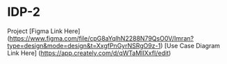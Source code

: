 # IDP-2
Project
[Figma Link Here] (https://www.figma.com/file/cpG8aYqlhN2288N79QsO0V/Imran?type=design&mode=design&t=XxgfPnGyrNSRgO9z-1)
[Use Case Diagram Link Here] (https://app.creately.com/d/qWTaMIIXxfI/edit)
